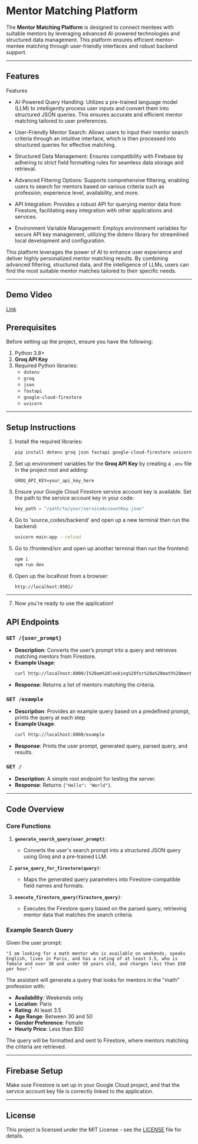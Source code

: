 # Mentor Matching Platform

The **Mentor Matching Platform** is designed to connect mentees with suitable mentors by leveraging advanced AI-powered technologies and structured data management. This platform ensures efficient mentor-mentee matching through user-friendly interfaces and robust backend support.

---

## Features

Features
- AI-Powered Query Handling:
Utilizes a pre-trained language model (LLM) to intelligently process user inputs and convert them into structured JSON queries. This ensures accurate and efficient mentor matching tailored to user preferences.

- User-Friendly Mentor Search:
Allows users to input their mentor search criteria through an intuitive interface, which is then processed into structured queries for effective matching.

- Structured Data Management:
Ensures compatibility with Firebase by adhering to strict field formatting rules for seamless data storage and retrieval.

- Advanced Filtering Options:
Supports comprehensive filtering, enabling users to search for mentors based on various criteria such as profession, experience level, availability, and more.

- API Integration:
Provides a robust API for querying mentor data from Firestore, facilitating easy integration with other applications and services.

- Environment Variable Management:
Employs environment variables for secure API key management, utilizing the dotenv library for streamlined local development and configuration.

This platform leverages the power of AI to enhance user experience and deliver highly personalized mentor matching results. By combining advanced filtering, structured data, and the intelligence of LLMs, users can find the most suitable mentor matches tailored to their specific needs.

---

## Demo Video 
[Link](https://drive.google.com/file/d/1V6pfH6EGgLMSXsiuTVIIBPHPMqdyrK21/view?usp=drivesdk)

## Prerequisites
Before setting up the project, ensure you have the following:

1. Python 3.8+  
2. **Groq API Key**  
3. Required Python libraries:
   - `dotenv`
   - `groq`
   - `json`
   - `fastapi`
   - `google-cloud-firestore`
   - `uvicorn`
---

## Setup Instructions

1. Install the required libraries:
   ```bash
   pip install dotenv groq json fastapi google-cloud-firestore uvicorn
   ```

2. Set up environment variables for the **Groq API Key** by creating a `.env` file in the project root and adding:
   ```env
   GROQ_API_KEY=your_api_key_here
   ```

3. Ensure your Google Cloud Firestore service account key is available. Set the path to the service account key in your code:
   ```python
   key_path = "/path/to/your/serviceAccountKey.json"
   ```

4. Go to 'source_codes/backend' and open up a new terminal then run the backend:
   ```bash
   uvicorn main:app --reload
   ```
5. Go to /frontend/src and open up another terminal then run the frontend:
   ```bash
   npm i
   npm run dev
   ```
6. Open up the localhost from a browser:
   ```bash
   http://localhost:8501/
   ```
---
7. Now you're ready to use the application!

## API Endpoints

### `GET /{user_prompt}`
- **Description**: Converts the user’s prompt into a query and retrieves matching mentors from Firestore.
- **Example Usage**: 
  ```bash
  curl http://localhost:8000/I%20am%20looking%20for%20a%20math%20mentor%20who%20is%20available%20on%20weekends%20and%20charges%20less%20than%20$50/hour
  ```
- **Response**: Returns a list of mentors matching the criteria.

### `GET /example`
- **Description**: Provides an example query based on a predefined prompt, prints the query at each step.
- **Example Usage**: 
  ```bash
  curl http://localhost:8000/example
  ```
- **Response**: Prints the user prompt, generated query, parsed query, and results.

### `GET /`
- **Description**: A simple root endpoint for testing the server.
- **Response**: Returns `{"Hello": "World"}`.

---

## Code Overview

### Core Functions

1. **`generate_search_query(user_prompt)`**: 
   - Converts the user's search prompt into a structured JSON query using Groq and a pre-trained LLM.
   
2. **`parse_query_for_firestore(query)`**: 
   - Maps the generated query parameters into Firestore-compatible field names and formats.
   
3. **`execute_firestore_query(firestore_query)`**: 
   - Executes the Firestore query based on the parsed query, retrieving mentor data that matches the search criteria.

### Example Search Query

Given the user prompt:

```text
"I am looking for a math mentor who is available on weekends, speaks English, lives in Paris, and has a rating of at least 3.5, who is female and over 30 and under 50 years old, and charges less than $50 per hour."
```

The assistant will generate a query that looks for mentors in the "math" profession with:
- **Availability**: Weekends only
- **Location**: Paris
- **Rating**: At least 3.5
- **Age Range**: Between 30 and 50
- **Gender Preference**: Female
- **Hourly Price**: Less than $50

The query will be formatted and sent to Firestore, where mentors matching the criteria are retrieved.

---

## Firebase Setup

Make sure Firestore is set up in your Google Cloud project, and that the service account key file is correctly linked to the application.

---

## License

This project is licensed under the MIT License - see the [LICENSE](LICENSE) file for details.